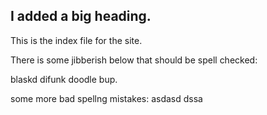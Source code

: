 ## I added a big heading.

This is the index file for the site.



There is some jibberish below that should be spell checked:

blaskd difunk doodle bup.

some more bad spellng mistakes: asdasd dssa 
